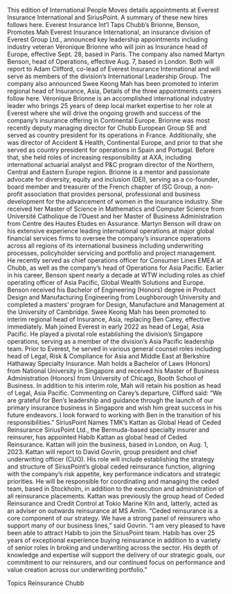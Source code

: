 This edition of International People Moves details appointments at Everest Insurance International and SiriusPoint.
A summary of these new hires follows here.
Everest Insurance Int’l Taps Chubb’s Brionne, Benson, Promotes Mah
Everest Insurance International, an insurance division of Everest Group Ltd., announced key leadership appointments including industry veteran Véronique Brionne who will join as Insurance head of Europe, effective Sept. 28, based in Paris. The company also named Martyn Benson, head of Operations, effective Aug. 7, based in London. Both will report to Adam Clifford, co-lead of Everest Insurance International and will serve as members of the division’s International Leadership Group. The company also announced Swee Keong Mah has been promoted to interim regional head of Insurance, Asia,
Details of the three appointments careers follow here.
Véronique Brionne is an accomplished international industry leader who brings 25 years of deep local market expertise to her role at Everest where she will drive the ongoing growth and success of the company’s insurance offering in Continental Europe. Brionne was most recently deputy managing director for Chubb European Group SE and served as country president for its operations in France. Additionally, she was director of Accident & Health, Continental Europe, and prior to that she served as country president for operations in Spain and Portugal.
Before that, she held roles of increasing responsibility at AXA, including international actuarial analyst and P&C program director of the Northern, Central and Eastern Europe region. Brionne is a mentor and passionate advocate for diversity, equity and inclusion (DEI), serving as a co-founder, board member and treasurer of the French chapter of ISC Group, a non-profit association that provides personal, professional and business development for the advancement of women in the insurance industry. She received her Master of Science in Mathematics and Computer Science from Université Catholique de l’Ouest and her Master of Business Administration from Centre des Hautes Etudes en Assurance.
Martyn Benson will draw on his extensive experience leading international operations at major global financial services firms to oversee the company’s insurance operations across all regions of its international business including underwriting processes, policyholder servicing and portfolio and project management.
He recently served as chief operations officer for Consumer Lines EMEA at Chubb, as well as the company’s head of Operations for Asia Pacific. Earlier in his career, Benson spent nearly a decade at WTW including roles as chief operating officer of Asia Pacific, Global Wealth Solutions and Europe. Benson received his Bachelor of Engineering (Honors) degree in Product Design and Manufacturing Engineering from Loughborough University and completed a masters’ program for Design, Manufacture and Management at the University of Cambridge.
Swee Keong Mah has been promoted to interim regional head of Insurance, Asia, replacing Ben Carey, effective immediately. Mah joined Everest in early 2022 as head of Legal, Asia Pacific. He played a pivotal role establishing the division’s Singapore operations, serving as a member of the division’s Asia Pacific leadership team.
Prior to Everest, he served in various general counsel roles including head of Legal, Risk & Compliance for Asia and Middle East at Berkshire Hathaway Specialty Insurance. Mah holds a Bachelor of Laws (Honors) from National University in Singapore and received his Master of Business Administration (Honors) from University of Chicago, Booth School of Business. In addition to his interim role, Mah will retain his position as head of Legal, Asia Pacific.
Commenting on Carey’s departure, Clifford said: “We are grateful for Ben’s leadership and guidance through the launch of our primary insurance business in Singapore and wish him great success in his future endeavors. I look forward to working with Ben in the transition of his responsibilities.”
SiriusPoint Names TMK’s Kattan as Global Head of Ceded Reinsurance
SiriusPoint Ltd., the Bermuda-based specialty insurer and reinsurer, has appointed Habib Kattan as global head of Ceded Reinsurance. Kattan will join the business, based in London, on Aug. 1, 2023.
Kattan will report to David Govrin, group president and chief underwriting officer (CUO). His role will include establishing the strategy and structure of SiriusPoint’s global ceded reinsurance function, aligning with the company’s risk appetite, key performance indicators and strategic priorities. He will be responsible for coordinating and managing the ceded team, based in Stockholm, in addition to the execution and administration of all reinsurance placements.
Kattan was previously the group head of Ceded Reinsurance and Credit Control at Tokio Marine Kiln and, latterly, acted as an adviser on outwards reinsurance at MS Amlin.
“Ceded reinsurance is a core component of our strategy. We have a strong panel of reinsurers who support many of our business lines,” said Govrin. “I am very pleased to have been able to attract Habib to join the SiriusPoint team. Habib has over 25 years of exceptional experience buying reinsurance in addition to a variety of senior roles in broking and underwriting across the sector. His depth of knowledge and expertise will support the delivery of our strategic goals, our commitment to our reinsurers, and our continued focus on performance and value creation across our underwriting portfolio.”

Topics
Reinsurance
Chubb
